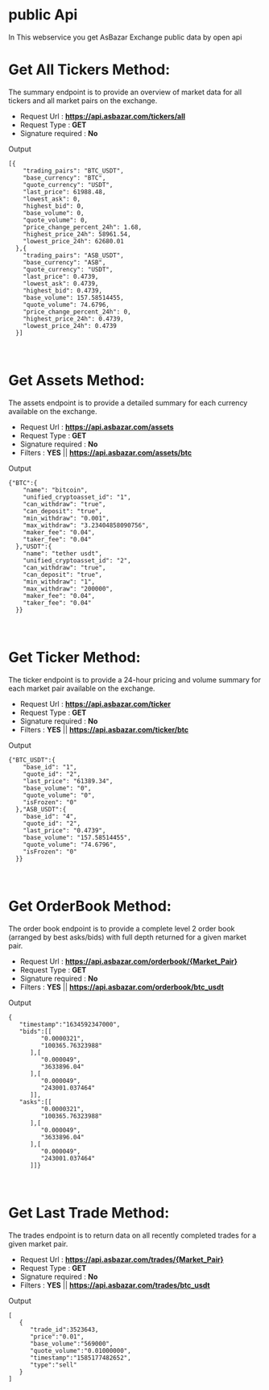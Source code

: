 # public Api

In This webservice you get AsBazar Exchange public data by open api 

# **Get All Tickers Method:**

The summary endpoint is to provide an overview of market data for all tickers and all market pairs on the exchange.

* Request Url  : **https://api.asbazar.com/tickers/all**
* Request Type : **GET**
* Signature required : **No**

Output 
<pre><code class="json">[{
    "trading_pairs": "BTC_USDT",
    "base_currency": "BTC",
    "quote_currency": "USDT",
    "last_price": 61988.48,
    "lowest_ask": 0,
    "highest_bid": 0,
    "base_volume": 0,
    "quote_volume": 0,
    "price_change_percent_24h": 1.68,
    "highest_price_24h": 58961.54,
    "lowest_price_24h": 62680.01
  },{
    "trading_pairs": "ASB_USDT",
    "base_currency": "ASB",
    "quote_currency": "USDT",
    "last_price": 0.4739,
    "lowest_ask": 0.4739,
    "highest_bid": 0.4739,
    "base_volume": 157.58514455,
    "quote_volume": 74.6796,
    "price_change_percent_24h": 0,
    "highest_price_24h": 0.4739,
    "lowest_price_24h": 0.4739
  }]</code></pre>
<br>



# **Get Assets Method:**

The assets endpoint is to provide a detailed summary for each currency available on the exchange.

* Request Url  : **https://api.asbazar.com/assets**
* Request Type : **GET**
* Signature required : **No**
* Filters : **YES**  ||  **https://api.asbazar.com/assets/btc**

Output 
<pre><code class="json">{"BTC":{
    "name": "bitcoin",
    "unified_cryptoasset_id": "1",
    "can_withdraw": "true",
    "can_deposit": "true",
    "min_withdraw": "0.001",
    "max_withdraw": "3.23404858090756",
    "maker_fee": "0.04",
    "taker_fee": "0.04"
  },"USDT":{
    "name": "tether usdt",
    "unified_cryptoasset_id": "2",
    "can_withdraw": "true",
    "can_deposit": "true",
    "min_withdraw": "1",
    "max_withdraw": "200000",
    "maker_fee": "0.04",
    "taker_fee": "0.04"
  }}</code></pre>
<br>



# **Get Ticker Method:**

The ticker endpoint is to provide a 24-hour pricing and volume summary for each market pair available on the exchange.

* Request Url  : **https://api.asbazar.com/ticker**
* Request Type : **GET**
* Signature required : **No**
* Filters : **YES**  ||  **https://api.asbazar.com/ticker/btc**

Output 
<pre><code class="json">{"BTC_USDT":{
    "base_id": "1",
    "quote_id": "2",
    "last_price": "61389.34",
    "base_volume": "0",
    "quote_volume": "0",
    "isFrozen": "0"
  },"ASB_USDT":{
    "base_id": "4",
    "quote_id": "2",
    "last_price": "0.4739",
    "base_volume": "157.58514455",
    "quote_volume": "74.6796",
    "isFrozen": "0"
  }}</code></pre>
<br>



# **Get OrderBook Method:**

The order book endpoint is to provide a complete level 2 order book (arranged by best asks/bids) with full depth returned for a given market pair.

* Request Url  : **https://api.asbazar.com/orderbook/{Market_Pair}**
* Request Type : **GET**
* Signature required : **No**
* Filters : **YES**  ||  **https://api.asbazar.com/orderbook/btc_usdt**

Output 
<pre><code class="json">{  
   "timestamp":"1634592347000",
   "bids":[[  
         "0.0000321",
         "100365.76323988"
      ],[  
         "0.000049",
         "3633896.04"
      ],[  
         "0.000049",
         "243001.037464"
      ]],
   "asks":[[  
         "0.0000321",
         "100365.76323988"
      ],[  
         "0.000049",
         "3633896.04"
      ],[  
         "0.000049",
         "243001.037464"
      ]]}</code></pre>
<br>



# **Get Last Trade Method:**

The trades endpoint is to return data on all recently completed trades for a given market pair.

* Request Url  : **https://api.asbazar.com/trades/{Market_Pair}**
* Request Type : **GET**
* Signature required : **No**
* Filters : **YES**  ||  **https://api.asbazar.com/trades/btc_usdt**

Output 
<pre><code class="json">[   
   {         
      "trade_id":3523643,
      "price":"0.01",
      "base_volume":"569000",
      "quote_volume":"0.01000000",
      "timestamp":"‭1585177482652‬",
      "type":"sell"
   }
]</code></pre>
<br>
